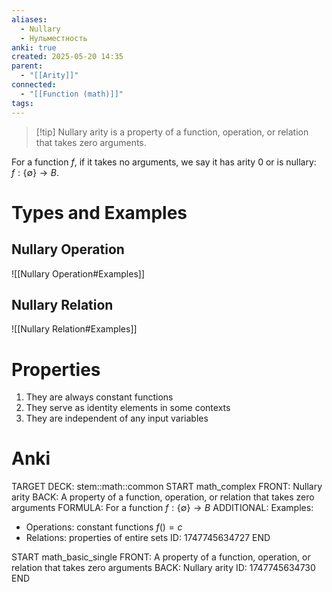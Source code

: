 ```yaml
---
aliases:
  - Nullary
  - Нульместность
anki: true
created: 2025-05-20 14:35
parent:
  - "[[Arity]]"
connected:
  - "[[Function (math)]]"
tags:
---
```


> [!tip] Nullary arity
> is a property of a function, operation, or relation that takes zero arguments.

For a function $f$, if it takes no arguments, we say it has arity 0 or is nullary: $f: \{\emptyset\} \to B$.

# Types and Examples

## Nullary Operation
![[Nullary Operation#Examples]]

## Nullary Relation
![[Nullary Relation#Examples]]

# Properties
1. They are always constant functions
2. They serve as identity elements in some contexts
3. They are independent of any input variables

# Anki
TARGET DECK: stem::math::common
START
math_complex
FRONT: Nullary arity
BACK: A property of a function, operation, or relation that takes zero arguments
FORMULA: For a function $f: \{\emptyset\} \to B$
ADDITIONAL: Examples:
- Operations: constant functions $f() = c$
- Relations: properties of entire sets
ID: 1747745634727
END

START
math_basic_single
FRONT: A property of a function, operation, or relation that takes zero arguments
BACK: Nullary arity
ID: 1747745634730
END 


